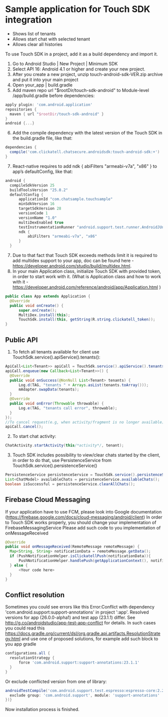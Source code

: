 # Sample application for Touch SDK integration

* Shows list of tenants
* Allows start chat with selected tenant
* Allows clear all histories

To use Touch SDK in a project, add it as a build dependency and import it.
1. Go to Android Studio | New Project | Minimum SDK
2. Select API 16: Android 4.1 or higher and create your new project.
3. After you create a new project, unzip touch-android-sdk-VER.zip archive and put it into your main project
4. Open your_app | build.gradle
5. Add maven repo url "$rootDir/touch-sdk-android" to Module-level /app/build.gradle before dependencies:
```groovy
apply plugin: 'com.android.application'
repositories {
  maven { url "$rootDir/touch-sdk-android" }
}
android {...}
``` 
6. Add the compile dependency with the latest version of the Touch SDK in the build.gradle file, like that:
```groovy 
dependencies {
  compile('com.clickatell.chatsecure.androidsdk:touch-android-sdk:+')
}
```
7. React-native requires to add ndk { abiFilters "armeabi-v7a", "x86" } to app’s defaultConfig, like that:
```groovy
android {
  compileSdkVersion 25
  buildToolsVersion "25.0.2"
  defaultConfig {
      applicationId "com.chatsample.touchsample"
      minSdkVersion 16
      targetSdkVersion 28
      versionCode 1
      versionName "1.0"
      multiDexEnabled true
      testInstrumentationRunner "android.support.test.runner.AndroidJUnitRunner"
      ndk {
          abiFilters "armeabi-v7a", "x86"
      }
  }
```  
7. Due to that fact that Touch SDK exceeds methods limit it is required to add multidex support to your app, doc can be found here - https://developer.android.com/studio/build/multidex.html.
8. In your main Application class, initialize Touch SDK with provided token, in order to start work with it. (What is Application class and how to work with it - https://developer.android.com/reference/android/app/Application.html )
```java
public class App extends Application {
  @Override
  public void onCreate() {
      super.onCreate();
      MultiDex.install(this);
      TouchSdk.install(this, getString(R.string.clickatell_token));
}
```
## Public API

1. To fetch all tenants available for client use TouchSdk.service().apiService().tenants():
```java
ApiCall<List<Tenant>> apiCall = TouchSdk.service().apiService().tenants();
apiCall.enqueue(new Callback<List<Tenant>>() {
  @Override
  public void onSuccess(@NonNull List<Tenant> tenants) {
      Log.d(TAG, "tenants " + Arrays.asList(tenants.toArray()));
      mAdapter.swapData(tenants);
  }
  @Override
  public void onError(Throwable throwable) {
      Log.e(TAG, "tenants call error", throwable);
  }
});
//To cancel request(e.g, when activity/fragment is no longer available)
apiCall.cancel();
```
2. To start chat activity:
```java
ChatActivity.startActivity(this/*activity*/, tenant);
```
3. Touch SDK includes possibility to view/clear chats started by the client, in order to do
that, use PersistenceService from TouchSdk.service().persistenceService()
```java
PersistenceService persistenceService = TouchSdk.service().persistenceService();
List<ChatModel> availableChats = persistenceService.availableChats();
boolean isSuccessful = persistenceService.clearAllChats();
```

## Firebase Cloud Messaging

If your application have to use FCM, please look into Google documentation (https://firebase.google.com/docs/cloud-messaging/android/client)
In order to Touch SDK works properly, you should change your implementation of FirebaseMessagingService
Please add such code to you implementation of onMessageReceived
```java
@Override
public void onMessageReceived(RemoteMessage remoteMessage) {
  Map<String, String> notificationData = remoteMessage.getData();
  if (PushNotificationHelper.isClickatellPush(notificationData)){
      PushNotificationHelper.handlePush(getApplicationContext(), notificationData);
  } else {
      <Your code here>
  }
}
```
## Conflict resolution

Sometimes you could see errors like this
Error:Conflict with dependency 'com.android.support:support-annotations' in project ':app'. Resolved versions for app (26.0.0-alpha1) and test app (23.1.1) differ. See http://g.co/androidstudio/app-test-app-conflict for details.
In such cases you could read this https://docs.gradle.org/current/dsl/org.gradle.api.artifacts.ResolutionStrategy.html
and use one of proposed solutions, for example add such block to you app gradle
```groovy
configurations.all {
  resolutionStrategy {
      force 'com.android.support:support-annotations:23.1.1'
  }
}
```
Or exclude conflicted version from one of library:
```groovy
androidTestCompile('com.android.support.test.espresso:espresso-core:2.2.2', {
  exclude group: 'com.android.support', module: 'support-annotations'
})}
```

Now installation process is finished.
